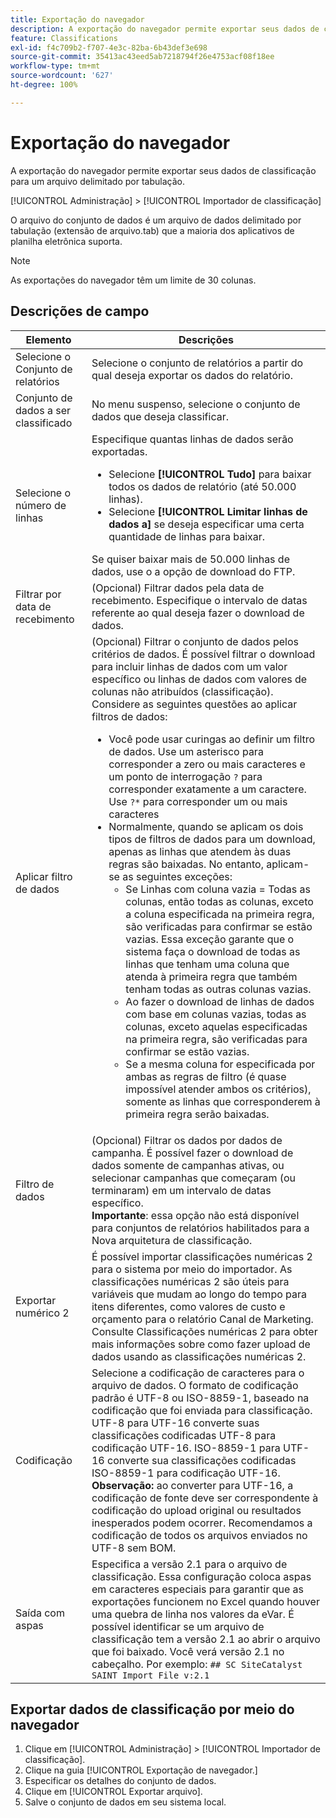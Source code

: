 ```yaml
---
title: Exportação do navegador
description: A exportação do navegador permite exportar seus dados de classificação para um arquivo delimitado por tabulação.
feature: Classifications
exl-id: f4c709b2-f707-4e3c-82ba-6b43def3e698
source-git-commit: 35413ac43eed5ab7218794f26e4753acf08f18ee
workflow-type: tm+mt
source-wordcount: '627'
ht-degree: 100%

---
```


# Exportação do navegador

A exportação do navegador permite exportar seus dados de classificação para um arquivo delimitado por tabulação.

[!UICONTROL Administração] > [!UICONTROL Importador de classificação]

O arquivo do conjunto de dados é um arquivo de dados delimitado por tabulação (extensão de arquivo.tab) que a maioria dos aplicativos de planilha eletrônica suporta.

>[!NOTE]
>As exportações do navegador têm um limite de 30 colunas.

## Descrições de campo

| Elemento | Descrições |
| --- | --- |
| Selecione o Conjunto de relatórios | Selecione o conjunto de relatórios a partir do qual deseja exportar os dados do relatório. |
| Conjunto de dados a ser classificado | No menu suspenso, selecione o conjunto de dados que deseja classificar. |
| Selecione o número de linhas | Especifique quantas linhas de dados serão exportadas.<ul><li>Selecione **[!UICONTROL Tudo]** para baixar todos os dados de relatório (até 50.000 linhas).</li><li>Selecione **[!UICONTROL Limitar linhas de dados a]** se deseja especificar uma certa quantidade de linhas para baixar.</li></ul>Se quiser baixar mais de 50.000 linhas de dados, use o a opção de download do FTP. |
| Filtrar por data de recebimento | (Opcional) Filtrar dados pela data de recebimento. Especifique o intervalo de datas referente ao qual deseja fazer o download de dados. |
| Aplicar filtro de dados | (Opcional) Filtrar o conjunto de dados pelos critérios de dados. É possível filtrar o download para incluir linhas de dados com um valor específico ou linhas de dados com valores de colunas não atribuídos (classificação). Considere as seguintes questões ao aplicar filtros de dados:<ul><li>Você pode usar curingas ao definir um filtro de dados. Use um asterisco para corresponder a zero ou mais caracteres e um ponto de interrogação `?` para corresponder exatamente a um caractere. Use `?*` para corresponder um ou mais caracteres</li><li>Normalmente, quando se aplicam os dois tipos de filtros de dados para um download, apenas as linhas que atendem às duas regras são baixadas. No entanto, aplicam-se as seguintes exceções:<ul><li>Se Linhas com coluna vazia = Todas as colunas, então todas as colunas, exceto a coluna especificada na primeira regra, são verificadas para confirmar se estão vazias. Essa exceção garante que o sistema faça o download de todas as linhas que tenham uma coluna que atenda à primeira regra que também tenham todas as outras colunas vazias.</li><li>Ao fazer o download de linhas de dados com base em colunas vazias, todas as colunas, exceto aquelas especificadas na primeira regra, são verificadas para confirmar se estão vazias.</li><li>Se a mesma coluna for especificada por ambas as regras de filtro (é quase impossível atender ambos os critérios), somente as linhas que corresponderem à primeira regra serão baixadas.</li></ul></ul> |
| Filtro de dados | (Opcional) Filtrar os dados por dados de campanha. É possível fazer o download de dados somente de campanhas ativas, ou selecionar campanhas que começaram (ou terminaram) em um intervalo de datas específico.<br>**Importante**: essa opção não está disponível para conjuntos de relatórios habilitados para a Nova arquitetura de classificação. |
| Exportar numérico 2 | É possível importar classificações numéricas 2 para o sistema por meio do importador. As classificações numéricas 2 são úteis para variáveis que mudam ao longo do tempo para itens diferentes, como valores de custo e orçamento para o relatório Canal de Marketing. Consulte Classificações numéricas 2 para obter mais informações sobre como fazer upload de dados usando as classificações numéricas 2. |
| Codificação | Selecione a codificação de caracteres para o arquivo de dados. O formato de codificação padrão é UTF-8 ou ISO-8859-1, baseado na codificação que foi enviada para classificação. UTF-8 para UTF-16 converte suas classificações codificadas UTF-8 para codificação UTF-16. ISO-8859-1 para UTF-16 converte sua classificações codificadas ISO-8859-1 para codificação UTF-16.<br>**Observação:** ao converter para UTF-16, a codificação de fonte deve ser correspondente à codificação do upload original ou resultados inesperados podem ocorrer. Recomendamos a codificação de todos os arquivos enviados no UTF-8 sem BOM. |
| Saída com aspas | Especifica a versão 2.1 para o arquivo de classificação. Essa configuração coloca aspas em caracteres especiais para garantir que as exportações funcionem no Excel quando houver uma quebra de linha nos valores da eVar. É possível identificar se um arquivo de classificação tem a versão 2.1 ao abrir o arquivo que foi baixado. Você verá versão 2.1 no cabeçalho. Por exemplo: `## SC SiteCatalyst SAINT Import File v:2.1` |

## Exportar dados de classificação por meio do navegador

1. Clique em [!UICONTROL Administração] > [!UICONTROL Importador de classificação].
1. Clique na guia [!UICONTROL Exportação de navegador.]
1. Especificar os detalhes do conjunto de dados.
1. Clique em [!UICONTROL Exportar arquivo].
1. Salve o conjunto de dados em seu sistema local.
